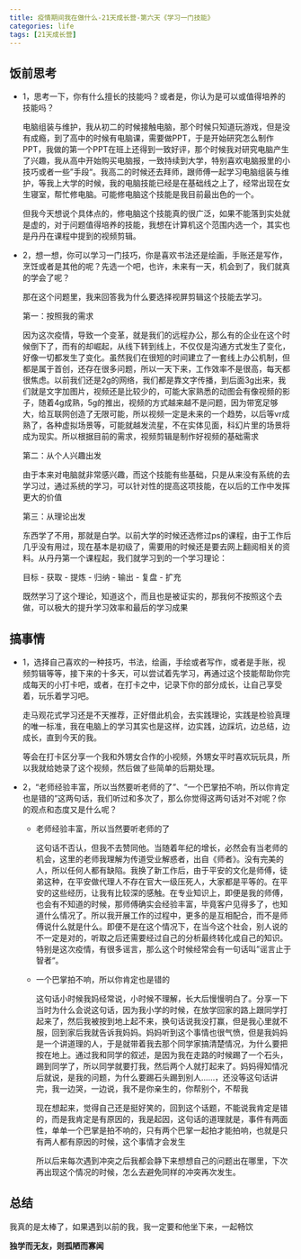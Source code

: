 ```yaml
---
title: 疫情期间我在做什么-21天成长营-第六天《学习一门技能》
categories: life
tags: [21天成长营]
---
```



## 饭前思考

- 1，思考一下，你有什么擅长的技能吗？或者是，你认为是可以或值得培养的技能吗？

    电脑组装与维护，我从初二的时候接触电脑，那个时候只知道玩游戏，但是没有成瘾，到了高中的时候有电脑课，需要做PPT，于是开始研究怎么制作PPT，我做的第一个PPT在班上还得到一致好评，那个时候我对研究电脑产生了兴趣，我从高中开始购买电脑报，一致持续到大学，特别喜欢电脑报里的小技巧或者一些”手段“。我高二的时候还去拜师，跟师傅一起学习电脑组装与维护，等我上大学的时候，我的电脑技能已经是在基础线之上了，经常出现在女生寝室，帮忙修电脑。可能修电脑这个技能是我目前最出色的一个。

    但我今天想说个具体点的，修电脑这个技能真的很广泛，如果不能落到实处就是虚的，对于问题值得培养的技能，我想在计算机这个范围内选一个，其实也是丹丹在课程中提到的视频剪辑。


- 2，想一想，你可以学习一门技巧，你是喜欢书法还是绘画，手账还是写作，烹饪或者是其他的呢？先选一个吧，也许，未来有一天，机会到了，我们就真的学会了呢？

    那在这个问题里，我来回答我为什么要选择视屏剪辑这个技能去学习。

    第一：按照我的需求

    因为这次疫情，导致一个变革，就是我们的远程办公，那么有的企业在这个时候倒下了，而有的却崛起，从线下转到线上，不仅仅是沟通方式发生了变化，好像一切都发生了变化。虽然我们在很短的时间建立了一套线上办公机制，但都是属于首创，还存在很多问题，所以一天下来，工作效率不是很高，每天都很焦虑。以前我们还是2g的网络，我们都是靠文字传播，到后面3g出来，我们就是文字加图片，视频还是比较少的，可能大家熟悉的动图会有像视频的影子，随着4g成熟，5g的推出，视频的方式越来越不是问题，因为带宽足够大，给互联网创造了无限可能，所以视频一定是未来的一个趋势，以后等vr成熟了，各种虚拟场景等，可能就越发流星，不在实体见面，科幻片里的场景将成为现实。所以根据目前的需求，视频剪辑是制作好视频的基础需求

    第二：从个人兴趣出发

    由于本来对电脑就非常感兴趣，而这个技能有些基础，只是从来没有系统的去学习过，通过系统的学习，可以针对性的提高这项技能，在以后的工作中发挥更大的价值

    第三：从理论出发

    东西学了不用，那就是白学。以前大学的时候还选修过ps的课程，由于工作后几乎没有用过，现在基本是初级了，需要用的时候还是要去网上翻阅相关的资料。从丹丹第一个课程起，我们就学习到的一个学习理论：
    
    目标 - 获取 - 提炼 - 归纳 - 输出 - 复盘 - 扩充
    
    既然学习了这个理论，知道这个，而且也是被证实的，那我何不按照这个去做，可以极大的提升学习效率和最后的学习成果


## 搞事情

- 1，选择自己喜欢的一种技巧，书法，绘画，手绘或者写作，或者是手账，视频剪辑等等，接下来的十多天，可以尝试着先学习，再通过这个技能帮助你完成每天的小打卡吧，或者，在打卡之中，记录下你的部分成长，让自己享受着，玩乐着学习吧。

    走马观花式学习还是不天推荐，正好借此机会，去实践理论，实践是检验真理的唯一标准，我在电脑上的学习其实也是这样，边实践，边踩坑，边总结，边成长，直到今天的我。

    等会在打卡区分享一个我和外甥女合作的小视频，外甥女平时喜欢玩玩具，所以我就给她录了这个视频，然后做了些简单的后期处理。

- 2，“老师经验丰富，所以当然要听老师的了”、“一个巴掌拍不响，所以你肯定也是错的”这两句话，我们听过和多次了，那么你觉得这两句话对不对呢？你的观点和态度又是什么呢？

    - 老师经验丰富，所以当然要听老师的了

        这句话不否认，但我不去赞同他。当随着年纪的增长，必然会有当老师的机会，这里的老师我理解为传道受业解惑者，出自《师者》。没有完美的人，所以任何人都有缺陷。我换了新工作后，由于平安的文化是师傅，徒弟这种，在平安做代理人不存在官大一级压死人，大家都是平等的。在平安的这些经历，让我有比较深的感触。在专业知识上，即便是我的师傅，也会有不知道的时候，那师傅确实会经验丰富，毕竟客户见得多了，也知道什么情况了。所以我开展工作的过程中，更多的是互相配合，而不是师傅说什么就是什么。即便不是在这个情况下，在当今这个社会，别人说的不一定是对的，听取之后还需要经过自己的分析最终转化成自己的知识。特别是这次疫情，有很多谣言，那么这个时候经常会有一句话叫”谣言止于智者“。

    - 一个巴掌拍不响，所以你肯定也是错的

        这句话小时候我妈经常说，小时候不理解，长大后慢慢明白了。分享一下当时为什么会说这句话，因为我小学的时候，在放学回家的路上跟同学打起来了，然后我被按到地上起不来，换句话说我没打赢，但是我心里就不服，回到家后我就告诉我妈妈。妈妈听到这个事情也很气愤，但是我妈妈是一个讲道理的人，于是就带着我去那个同学家搞清楚情况，为什么要把按在地上。通过我和同学的叙述，是因为我在走路的时候踢了一个石头，踢到同学了，所以同学就要打我，然后两个人就打起来了。妈妈得知情况后就说，是我的问题，为什么要踢石头踢到别人……，还没等这句话讲完，我一边哭，一边说，我不是你亲生的，你帮别个，不帮我

        现在想起来，觉得自己还是挺好笑的，回到这个话题，不能说我肯定是错的，而是我肯定是有原因的，我是起因，这句话的道理就是，事件有两面性，单单一个巴掌是拍不响的，只有两个巴掌一起拍才能拍响，也就是只有两人都有原因的时候，这个事情才会发生

        所以后来每次遇到冲突之后我都会静下来想想自己的问题出在哪里，下次再出现这个情况的时候，怎么去避免同样的冲突再次发生。


## 总结

我真的是太棒了，如果遇到以前的我，我一定要和他坐下来，一起畅饮


**独学而无友，则孤陋而寡闻**

